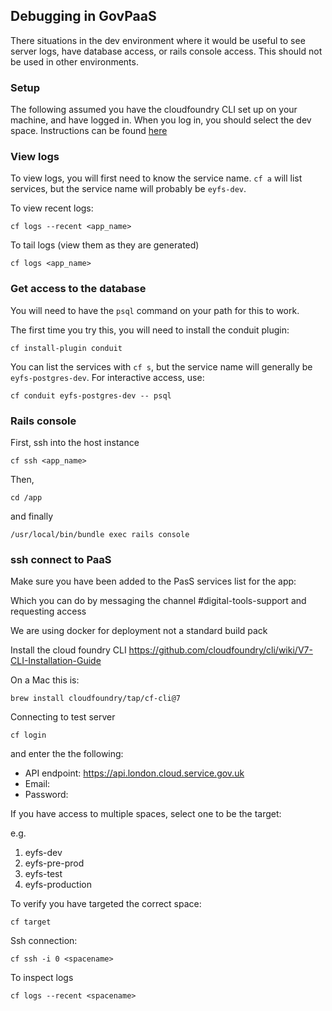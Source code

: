 ## Debugging in GovPaaS
There situations in the dev environment where it would be useful to see server logs, have database access, or rails console access.
This should not be used in other environments.

### Setup
The following assumed you have the cloudfoundry CLI set up on your machine, and have logged in.
When you log in, you should select the dev space. Instructions can be found [here](https://docs.cloud.service.gov.uk/get_started.html#set-up-the-cloud-foundry-command-line)

### View logs
To view logs, you will first need to know the service name. `cf a` will list services, but the service name will probably be `eyfs-dev`.

To view recent logs:

```cf logs --recent <app_name>```

To tail logs (view them as they are generated)

```cf logs <app_name>```

### Get access to the database
You will need to have the `psql` command on your path for this to work.

The first time you try this, you will need to install the conduit plugin:

`cf install-plugin conduit`

You can list the services with `cf s`, but the service name will generally be `eyfs-postgres-dev`. For interactive access, use:

`cf conduit eyfs-postgres-dev -- psql`

### Rails console
First, ssh into the host instance

`cf ssh <app_name>`

Then,

`cd /app`

and finally

`/usr/local/bin/bundle exec rails console`

### ssh connect to PaaS

Make sure you have been added to the PasS services list for the app:

Which you can do by messaging the channel #digital-tools-support and requesting access

We are using docker for deployment not a standard build pack

Install the cloud foundry CLI https://github.com/cloudfoundry/cli/wiki/V7-CLI-Installation-Guide

On a Mac this is:

`brew install cloudfoundry/tap/cf-cli@7`

Connecting to test server

`cf login`

and enter the the following:

- API endpoint: https://api.london.cloud.service.gov.uk
- Email: <youremailaddedtopaas>
- Password: <asecretthing>

If you have access to multiple spaces, select one to be the target:

e.g.

1. eyfs-dev
1. eyfs-pre-prod
1. eyfs-test
1. eyfs-production

To verify you have targeted the correct space:

`cf target`

Ssh connection:

`cf ssh -i 0 <spacename>`

To inspect logs

`cf logs --recent <spacename>`
